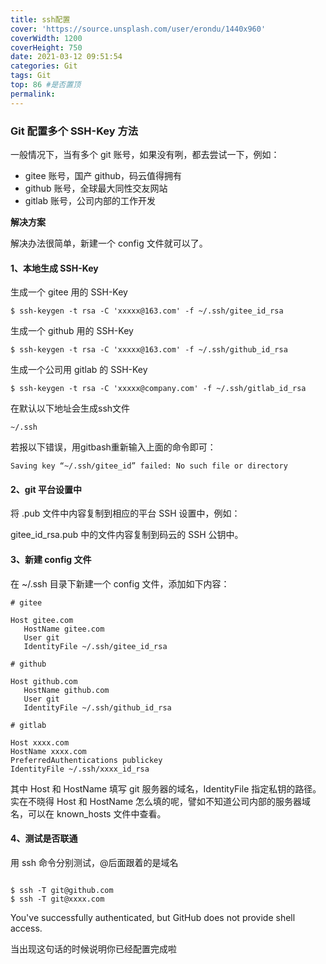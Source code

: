 ```yaml
---
title: ssh配置
cover: 'https://source.unsplash.com/user/erondu/1440x960'
coverWidth: 1200
coverHeight: 750
date: 2021-03-12 09:51:54
categories: Git
tags: Git
top: 86 #是否置顶
permalink:
---
```


### Git 配置多个 SSH-Key 方法

<!--more-->

一般情况下，当有多个 git 账号，如果没有咧，都去尝试一下，例如：

- gitee 账号，国产 github，码云值得拥有
- github 账号，全球最大同性交友网站
- gitlab 账号，公司内部的工作开发

**解决方案**

解决办法很简单，新建一个 config 文件就可以了。

#### 1、本地生成 SSH-Key

生成一个 gitee 用的 SSH-Key

```
$ ssh-keygen -t rsa -C 'xxxxx@163.com' -f ~/.ssh/gitee_id_rsa
```

生成一个 github 用的 SSH-Key

```
$ ssh-keygen -t rsa -C 'xxxxx@163.com' -f ~/.ssh/github_id_rsa
```

生成一个公司用 gitlab 的 SSH-Key

```
$ ssh-keygen -t rsa -C 'xxxxx@company.com' -f ~/.ssh/gitlab_id_rsa
```

在默认以下地址会生成ssh文件

```shell
~/.ssh
```

若报以下错误，用gitbash重新输入上面的命令即可：

```
Saving key “~/.ssh/gitee_id” failed: No such file or directory 
```

#### 2、git 平台设置中

将 .pub 文件中内容复制到相应的平台 SSH 设置中，例如：

gitee_id_rsa.pub 中的文件内容复制到码云的 SSH 公钥中。

#### 3、新建 config 文件

在 ~/.ssh 目录下新建一个 config 文件，添加如下内容：

```
# gitee

Host gitee.com
   HostName gitee.com
   User git
   IdentityFile ~/.ssh/gitee_id_rsa

# github

Host github.com
   HostName github.com
   User git
   IdentityFile ~/.ssh/github_id_rsa

# gitlab

Host xxxx.com
HostName xxxx.com
PreferredAuthentications publickey
IdentityFile ~/.ssh/xxxx_id_rsa

```

其中 Host 和 HostName 填写 git 服务器的域名，IdentityFile 指定私钥的路径。
实在不晓得 Host 和 HostName 怎么填的呢，譬如不知道公司内部的服务器域名，可以在 known_hosts 文件中查看。

#### 4、测试是否联通

用 ssh 命令分别测试，@后面跟着的是域名

```

$ ssh -T git@github.com
$ ssh -T git@xxxx.com
```

You've successfully authenticated, but GitHub does not provide shell access.

当出现这句话的时候说明你已经配置完成啦

